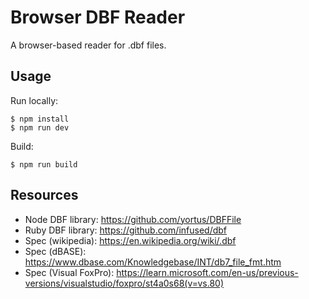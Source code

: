# Browser DBF Reader

A browser-based reader for .dbf files.

## Usage

Run locally:

```console
$ npm install
$ npm run dev
```

Build:

```console
$ npm run build
```

## Resources

- Node DBF library: https://github.com/yortus/DBFFile
- Ruby DBF library: https://github.com/infused/dbf
- Spec (wikipedia): https://en.wikipedia.org/wiki/.dbf
- Spec (dBASE): https://www.dbase.com/Knowledgebase/INT/db7_file_fmt.htm
- Spec (Visual FoxPro): https://learn.microsoft.com/en-us/previous-versions/visualstudio/foxpro/st4a0s68(v=vs.80)
